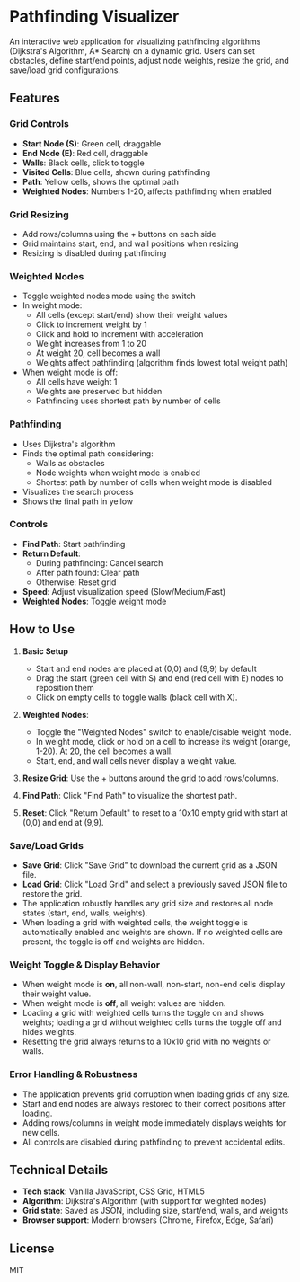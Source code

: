 # Pathfinding Visualizer

An interactive web application for visualizing pathfinding algorithms (Dijkstra's Algorithm, A* Search) on a dynamic grid. Users can set obstacles, define start/end points, adjust node weights, resize the grid, and save/load grid configurations.

## Features

### Grid Controls
- **Start Node (S)**: Green cell, draggable
- **End Node (E)**: Red cell, draggable
- **Walls**: Black cells, click to toggle
- **Visited Cells**: Blue cells, shown during pathfinding
- **Path**: Yellow cells, shows the optimal path
- **Weighted Nodes**: Numbers 1-20, affects pathfinding when enabled

### Grid Resizing
- Add rows/columns using the + buttons on each side
- Grid maintains start, end, and wall positions when resizing
- Resizing is disabled during pathfinding

### Weighted Nodes
- Toggle weighted nodes mode using the switch
- In weight mode:
  - All cells (except start/end) show their weight values
  - Click to increment weight by 1
  - Click and hold to increment with acceleration
  - Weight increases from 1 to 20
  - At weight 20, cell becomes a wall
  - Weights affect pathfinding (algorithm finds lowest total weight path)
- When weight mode is off:
  - All cells have weight 1
  - Weights are preserved but hidden
  - Pathfinding uses shortest path by number of cells

### Pathfinding
- Uses Dijkstra's algorithm
- Finds the optimal path considering:
  - Walls as obstacles
  - Node weights when weight mode is enabled
  - Shortest path by number of cells when weight mode is disabled
- Visualizes the search process
- Shows the final path in yellow

### Controls
- **Find Path**: Start pathfinding
- **Return Default**: 
  - During pathfinding: Cancel search
  - After path found: Clear path
  - Otherwise: Reset grid
- **Speed**: Adjust visualization speed (Slow/Medium/Fast)
- **Weighted Nodes**: Toggle weight mode

## How to Use

1. **Basic Setup**
   - Start and end nodes are placed at (0,0) and (9,9) by default
   - Drag the start (green cell with S) and end (red cell with E) nodes to reposition them
   - Click on empty cells to toggle walls (black cell with X).

3. **Weighted Nodes**:
   - Toggle the "Weighted Nodes" switch to enable/disable weight mode.
   - In weight mode, click or hold on a cell to increase its weight (orange, 1-20). At 20, the cell becomes a wall.
   - Start, end, and wall cells never display a weight value.

4. **Resize Grid**: Use the + buttons around the grid to add rows/columns.

5. **Find Path**: Click "Find Path" to visualize the shortest path.

6. **Reset**: Click "Return Default" to reset to a 10x10 empty grid with start at (0,0) and end at (9,9).

### Save/Load Grids
- **Save Grid**: Click "Save Grid" to download the current grid as a JSON file.
- **Load Grid**: Click "Load Grid" and select a previously saved JSON file to restore the grid.
- The application robustly handles any grid size and restores all node states (start, end, walls, weights).
- When loading a grid with weighted cells, the weight toggle is automatically enabled and weights are shown. If no weighted cells are present, the toggle is off and weights are hidden.

### Weight Toggle & Display Behavior
- When weight mode is **on**, all non-wall, non-start, non-end cells display their weight value.
- When weight mode is **off**, all weight values are hidden.
- Loading a grid with weighted cells turns the toggle on and shows weights; loading a grid without weighted cells turns the toggle off and hides weights.
- Resetting the grid always returns to a 10x10 grid with no weights or walls.

### Error Handling & Robustness
- The application prevents grid corruption when loading grids of any size.
- Start and end nodes are always restored to their correct positions after loading.
- Adding rows/columns in weight mode immediately displays weights for new cells.
- All controls are disabled during pathfinding to prevent accidental edits.

## Technical Details
- **Tech stack**: Vanilla JavaScript, CSS Grid, HTML5
- **Algorithm**: Dijkstra's Algorithm (with support for weighted nodes)
- **Grid state**: Saved as JSON, including size, start/end, walls, and weights
- **Browser support**: Modern browsers (Chrome, Firefox, Edge, Safari)

## License
MIT
